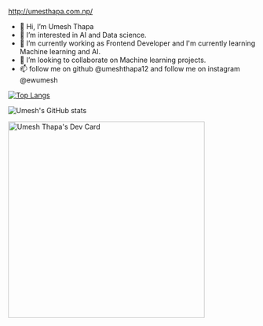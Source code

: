 http://umesthapa.com.np/

- 👋 Hi, I’m Umesh Thapa
- 👀 I’m interested in AI and Data science.
- 🌱 I’m currently working as Frontend Developer and I'm currently learning Machine learning and AI.
- 💞️ I’m looking to collaborate on Machine learning projects.
- 📫 follow me on github @umeshthapa12 and follow me on instagram @ewumesh

<!---
umeshthapa12/ewumesh is a ✨ special ✨ repository because its `README.md` (this file) appears on your GitHub profile.
You can click the Preview link to take a look at your changes.
--->

[![Top Langs](https://github-readme-stats.vercel.app/api/top-langs/?username=umeshthapa12)](https://github.com/umeshthapa12/github-readme-stats)


![Umesh's GitHub stats](https://github-readme-stats.vercel.app/api?username=umeshthapa12)

<a href="https://app.daily.dev/ewumesh"><img src="https://api.daily.dev/devcards/f017a4c1896c45439f8dde63b818970e.png?r=vkt" width="400" alt="Umesh Thapa's Dev Card"/></a>
